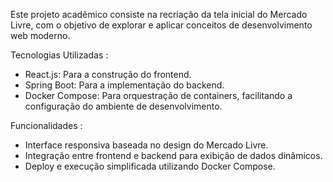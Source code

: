 Este projeto acadêmico consiste na recriação da tela inicial do Mercado Livre, com o objetivo de explorar e aplicar conceitos de desenvolvimento web moderno.

Tecnologias Utilizadas : 
- React.js: Para a construção do frontend.
- Spring Boot: Para a implementação do backend.
- Docker Compose: Para orquestração de containers, facilitando a configuração do ambiente de desenvolvimento.
  
Funcionalidades :
- Interface responsiva baseada no design do Mercado Livre.
- Integração entre frontend e backend para exibição de dados dinâmicos.
- Deploy e execução simplificada utilizando Docker Compose.
